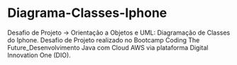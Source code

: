 # Diagrama-Classes-Iphone
Desafio de Projeto -> Orientação a Objetos e UML: Diagramação de Classes do Iphone.  Desafio de Projeto realizado no Bootcamp Coding The Future_Desenvolvimento Java com Cloud AWS via plataforma Digital Innovation One (DIO).
